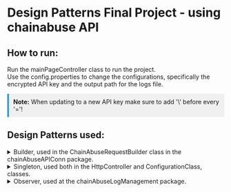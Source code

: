 # Design Patterns Final Project - using chainabuse API

## How to run:
Run the mainPageController class to run the project.  
Use the config.properties to change the configurations, specifically the encrypted API key and the output path for the logs file.  
<div style="background-color: #f0f0f0; padding: 10px; border-left: 4px solid #3498db;">
<strong>Note:</strong> When updating to a new API key make sure to add '\' before every '='!
</div>

## Design Patterns used:
<details>
<summary>Builder, used in the ChainAbuseRequestBuilder class in the chainAbuseAPIConn package.  </summary>
The class is used to create the API's REST request.  
</details>

<details>
<summary>
Singleton, used both in the HttpController and ConfigurationClass, classes.  </summary>
Making sure there is only one instance of these types in every run of the program.  
</details>

<details>
<summary>Observer, used at the chainAbuseLogManagement package.  </summary>
The observer gets information from the application regarding new logs and passes those off to the UI and the file in which we save our logs.
</details>
